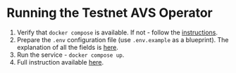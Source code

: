 # Running the Testnet AVS Operator
1. Verify that `docker compose` is available. If not - follow the [instructions](https://docs.docker.com/compose/install/).
2. Prepare the `.env` configuration file (use `.env.example` as a blueprint). The explanation of all the fields is [here](https://docs.redstone.finance/docs/avs/running-avs-operator-testnet/#step-4-preparing-the-configuration-file).
3. Run the service - `docker compose up`.
4. Full instruction available [here](https://docs.redstone.finance/docs/avs/running-avs-operator-testnet/).
